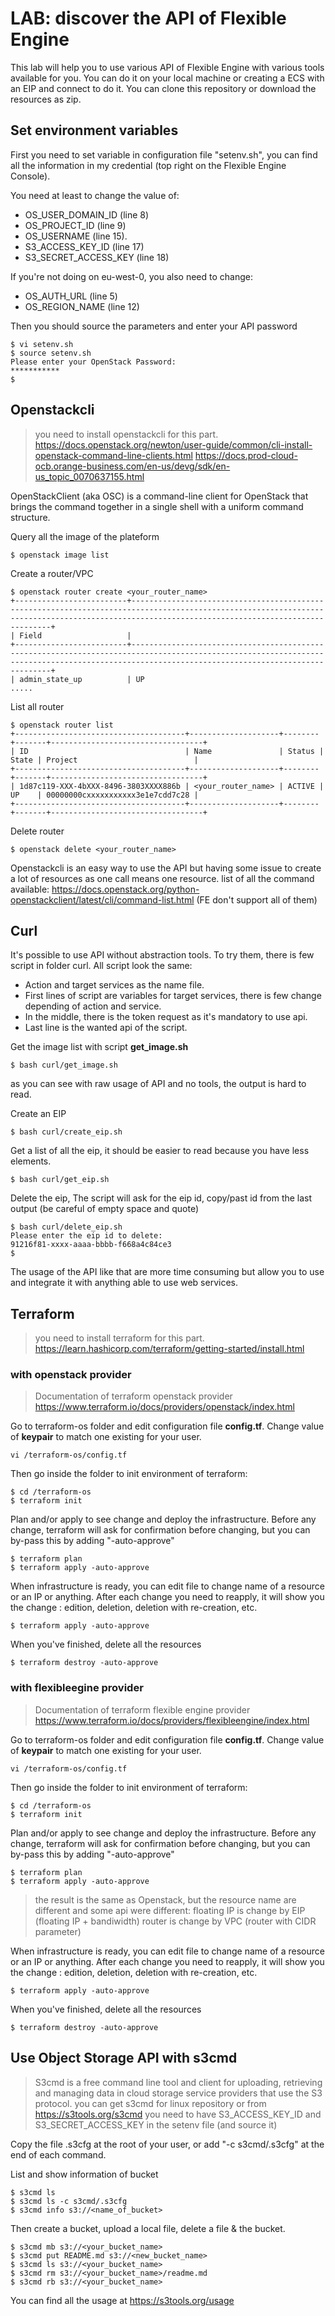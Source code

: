 # LAB: discover the API of Flexible Engine

This lab will help you to use various API of Flexible Engine with various tools available for you. You can do it on your local machine or creating a ECS with an EIP and connect to do it.
You can clone this repository or download the resources as zip.


## Set environment variables
First you need to set variable in configuration file "setenv.sh", you can find all the information in my credential (top right on the Flexible Engine Console).

You need at least to change the value of:
- OS_USER_DOMAIN_ID (line 8)
- OS_PROJECT_ID (line 9)
- OS_USERNAME (line 15).
- S3_ACCESS_KEY_ID (line 17)
- S3_SECRET_ACCESS_KEY (line 18)  

If you're not doing on eu-west-0, you also need to change:
- OS_AUTH_URL (line 5)
- OS_REGION_NAME (line 12)


Then you should source the parameters and enter your API password
```shell
$ vi setenv.sh
$ source setenv.sh
Please enter your OpenStack Password:
***********
$
```

## Openstackcli
> you need to install openstackcli for this part.
> https://docs.openstack.org/newton/user-guide/common/cli-install-openstack-command-line-clients.html
> https://docs.prod-cloud-ocb.orange-business.com/en-us/devg/sdk/en-us_topic_0070637155.html

OpenStackClient (aka OSC) is a command-line client for OpenStack that brings the command together in a single shell with a uniform command structure.

Query all the image of the plateform
```shell
$ openstack image list
```

Create a router/VPC
```shell
$ openstack router create <your_router_name>
+-------------------------+------------------------------------------------------------------------------------------------------------------------------------------------------------------------------------------------+
| Field                   |
+-------------------------+------------------------------------------------------------------------------------------------------------------------------------------------------------------------------------------------+
| admin_state_up          | UP    
.....
```

List all router
```shell
$ openstack router list
+--------------------------------------+--------------------+--------+-------+----------------------------------+
| ID                                   | Name               | Status | State | Project                          |
+--------------------------------------+--------------------+--------+-------+----------------------------------+
| 1d87c119-XXX-4bXXX-8496-3803XXXX886b | <your_router_name> | ACTIVE | UP    | 00000000cxxxxxxxxxxx3e1e7cdd7c28 |
+--------------------------------------+--------------------+--------+-------+----------------------------------+
```

Delete router
```shell
$ openstack delete <your_router_name>
```

Openstackcli is an easy way to use the API but having some issue to create a lot of resources as one call means one resource.
list of all the command available: https://docs.openstack.org/python-openstackclient/latest/cli/command-list.html (FE don't support all of them)

## Curl
It's possible to use API without abstraction tools. To try them, there is few script in folder curl. All script look the same:
- Action and target services as the name file.
- First lines of script are variables for target services, there is few change depending of action and service.
- In the middle, there is the token request as it's mandatory to use api.
- Last line is the wanted api of the script.

Get the image list with script **get_image.sh**
```shell
$ bash curl/get_image.sh
```
as you can see with raw usage of API and no tools, the output is hard to read.


Create an EIP
```shell
$ bash curl/create_eip.sh
```

Get a list of all the eip, it should be easier to read because you have less elements.
```shell
$ bash curl/get_eip.sh
```

Delete the eip, The script will ask for the eip id, copy/past id from the last output (be careful of empty space and quote)
```shell
$ bash curl/delete_eip.sh
Please enter the eip id to delete:
91216f81-xxxx-aaaa-bbbb-f668a4c84ce3
$
```

The usage of the API like that are more time consuming but allow you to use and integrate it with anything able to use web services.

## Terraform
> you need to install terraform for this part.
> https://learn.hashicorp.com/terraform/getting-started/install.html

### with openstack provider
> Documentation of terraform openstack provider https://www.terraform.io/docs/providers/openstack/index.html

Go to terraform-os folder and edit configuration file **config.tf**. Change value of **keypair** to match one existing for your user.
```shell
vi /terraform-os/config.tf
```

Then go inside the folder to init environment of terraform:
```shell
$ cd /terraform-os
$ terraform init
```

Plan and/or apply to see change and deploy the infrastructure. Before any change, terraform will ask for confirmation before changing, but you can by-pass this by adding "-auto-approve"
```shell
$ terraform plan
$ terraform apply -auto-approve
```

When infrastructure is ready, you can edit file to change name of a resource or an IP or anything. After each change you need to reapply, it will show you the change : edition, deletion, deletion with re-creation, etc.
```shell
$ terraform apply -auto-approve
```

When you've finished, delete all the resources
```shell
$ terraform destroy -auto-approve
```

### with flexibleegine provider
> Documentation of terraform flexible engine provider https://www.terraform.io/docs/providers/flexibleengine/index.html

Go to terraform-os folder and edit configuration file **config.tf**. Change value of **keypair** to match one existing for your user.
```shell
vi /terraform-os/config.tf
```

Then go inside the folder to init environment of terraform:
```shell
$ cd /terraform-os
$ terraform init
```

Plan and/or apply to see change and deploy the infrastructure. Before any change, terraform will ask for confirmation before changing, but you can by-pass this by adding "-auto-approve"
```shell
$ terraform plan
$ terraform apply -auto-approve
```
> the result is the same as Openstack, but the resource name are different and some api were different:
> floating IP is change by EIP (floating IP + bandiwidth)
> router is change by VPC (router with CIDR parameter)

When infrastructure is ready, you can edit file to change name of a resource or an IP or anything. After each change you need to reapply, it will show you the change : edition, deletion, deletion with re-creation, etc.
```shell
$ terraform apply -auto-approve
```

When you've finished, delete all the resources
```shell
$ terraform destroy -auto-approve
```

## Use Object Storage API with s3cmd
> S3cmd is a free command line tool and client for uploading, retrieving and managing data in cloud storage service providers that use the S3 protocol.
> you can get s3cmd for linux repository or from https://s3tools.org/s3cmd
> you need to have S3_ACCESS_KEY_ID and S3_SECRET_ACCESS_KEY in the setenv file (and source it)

Copy the file .s3cfg at the root of your user, or add "-c s3cmd/.s3cfg" at the end of each command.

List and show information of bucket
```shell
$ s3cmd ls
$ s3cmd ls -c s3cmd/.s3cfg
$ s3cmd info s3://<name_of_bucket>
```

Then create a bucket, upload a local file, delete a file &  the bucket.
```shell
$ s3cmd mb s3://<your_bucket_name>
$ s3cmd put README.md s3://<new_bucket_name>
$ s3cmd ls s3://<your_bucket_name>
$ s3cmd rm s3://<your_bucket_name>/readme.md
$ s3cmd rb s3://<your_bucket_name>
```

You can find all the usage at https://s3tools.org/usage
